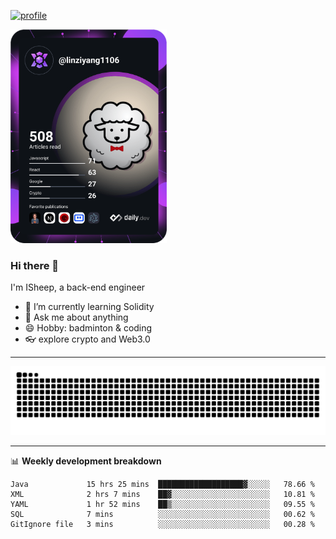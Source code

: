 [![profile](https://user-images.githubusercontent.com/54968314/208005045-e4b42f3b-833d-4242-bfcc-e764865553a2.svg)](https://www.calligrapher.ai/)

<a href="https://app.daily.dev/linziyang1106"><img src="/devcard.png" width="250" alt="ISheep's Dev Card"/></a>

### Hi there 🐏

I'm ISheep, a back-end engineer

- 🔭 I’m currently learning Solidity
- 💬 Ask me about anything
- 😄 Hobby: badminton & coding
- 👓 explore crypto and Web3.0

-------

![](https://raw.githubusercontent.com/ISheepp/ISheepp/output/github-contribution-grid-snake.svg)

-------

📊 **Weekly development breakdown**
<!--START_SECTION:waka-->

```text
Java             15 hrs 25 mins  ███████████████████▓░░░░░   78.66 %
XML              2 hrs 7 mins    ██▓░░░░░░░░░░░░░░░░░░░░░░   10.81 %
YAML             1 hr 52 mins    ██▒░░░░░░░░░░░░░░░░░░░░░░   09.55 %
SQL              7 mins          ░░░░░░░░░░░░░░░░░░░░░░░░░   00.62 %
GitIgnore file   3 mins          ░░░░░░░░░░░░░░░░░░░░░░░░░   00.28 %
```

<!--END_SECTION:waka-->

